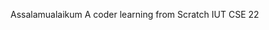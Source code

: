 Assalamualaikum
A coder learning from Scratch
IUT CSE 22


<!---
Zanasin/Zanasin is a ✨ special ✨ repository because its `README.md` (this file) appears on your GitHub profile.
You can click the Preview link to take a look at your changes.
--->
